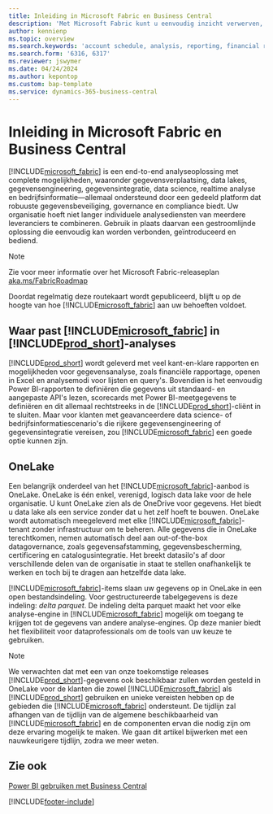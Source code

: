 ```yaml
---
title: Inleiding in Microsoft Fabric en Business Central
description: 'Met Microsoft Fabric kunt u eenvoudig inzicht verwerven, bedrijfsinformatie genereren en KPI''s vaststellen op basis van uw Business Central-gegevens.'
author: kennienp
ms.topic: overview
ms.search.keywords: 'account schedule, analysis, reporting, financial report, business intelligence, KPI'
ms.search.form: '6316, 6317'
ms.reviewer: jswymer
ms.date: 04/24/2024
ms.author: kepontop
ms.custom: bap-template
ms.service: dynamics-365-business-central
---
```

# Inleiding in Microsoft Fabric en Business Central

[!INCLUDE[microsoft_fabric](includes/microsoft_fabric.md)] is een end-to-end analyseoplossing met complete mogelijkheden, waaronder gegevensverplaatsing, data lakes, gegevensengineering, gegevensintegratie, data science, realtime analyse en bedrijfsinformatie&mdash;allemaal ondersteund door een gedeeld platform dat robuuste gegevensbeveiliging, governance en compliance biedt. Uw organisatie hoeft niet langer individuele analysediensten van meerdere leveranciers te combineren. Gebruik in plaats daarvan een gestroomlijnde oplossing die eenvoudig kan worden verbonden, geïntroduceerd en bediend.

> [!NOTE]
> Zie voor meer informatie over het Microsoft Fabric-releaseplan [aka.ms/FabricRoadmap](https://aka.ms/FabricRoadmap)
> 
> Doordat regelmatig deze routekaart wordt gepubliceerd, blijft u op de hoogte van hoe [!INCLUDE[microsoft_fabric](includes/microsoft_fabric.md)] aan uw behoeften voldoet.

## Waar past [!INCLUDE[microsoft_fabric](includes/microsoft_fabric.md)] in [!INCLUDE[prod_short](includes/prod_short.md)]-analyses

[!INCLUDE[prod_short](includes/prod_short.md)] wordt geleverd met veel kant-en-klare rapporten en mogelijkheden voor gegevensanalyse, zoals financiële rapportage, openen in Excel en analysemodi voor lijsten en query's. Bovendien is het eenvoudig Power BI-rapporten te definiëren die gegevens uit standaard- en aangepaste API's lezen, scorecards met Power BI-meetgegevens te definiëren en dit allemaal rechtstreeks in de [!INCLUDE[prod_short](includes/prod_short.md)]-cliënt in te sluiten. Maar voor klanten met geavanceerdere data science- of bedrijfsinformatiescenario's die rijkere gegevensengineering of gegevensintegratie vereisen, zou [!INCLUDE[microsoft_fabric](includes/microsoft_fabric.md)] een goede optie kunnen zijn. 

## OneLake

Een belangrijk onderdeel van het [!INCLUDE[microsoft_fabric](includes/microsoft_fabric.md)]-aanbod is OneLake. OneLake is één enkel, verenigd, logisch data lake voor de hele organisatie. U kunt OneLake zien als de OneDrive voor gegevens. Het biedt u data lake als een service zonder dat u het zelf hoeft te bouwen. OneLake wordt automatisch meegeleverd met elke [!INCLUDE[microsoft_fabric](includes/microsoft_fabric.md)]-tenant zonder infrastructuur om te beheren. Alle gegevens die in OneLake terechtkomen, nemen automatisch deel aan out-of-the-box datagovernance, zoals gegevensafstamming, gegevensbescherming, certificering en catalogusintegratie. Het breekt datasilo's af door verschillende delen van de organisatie in staat te stellen onafhankelijk te werken en toch bij te dragen aan hetzelfde data lake.

[!INCLUDE[microsoft_fabric](includes/microsoft_fabric.md)]-items slaan uw gegevens op in OneLake in een open bestandsindeling. Voor gestructureerde tabelgegevens is deze indeling: *delta parquet*. De indeling delta parquet maakt het voor elke analyse-engine in [!INCLUDE[microsoft_fabric](includes/microsoft_fabric.md)] mogelijk om toegang te krijgen tot de gegevens van andere analyse-engines. Op deze manier biedt het flexibiliteit voor dataprofessionals om de tools van uw keuze te gebruiken.

> [!NOTE]
> We verwachten dat met een van onze toekomstige releases [!INCLUDE[prod_short](includes/prod_short.md)]-gegevens ook beschikbaar zullen worden gesteld in OneLake voor de klanten die zowel [!INCLUDE[microsoft_fabric](includes/microsoft_fabric.md)] als [!INCLUDE[prod_short](includes/prod_short.md)] gebruiken en unieke vereisten hebben op de gebieden die [!INCLUDE[microsoft_fabric](includes/microsoft_fabric.md)] ondersteunt. De tijdlijn zal afhangen van de tijdlijn van de algemene beschikbaarheid van [!INCLUDE[microsoft_fabric](includes/microsoft_fabric.md)] en de componenten ervan die nodig zijn om deze ervaring mogelijk te maken. We gaan dit artikel bijwerken met een nauwkeurigere tijdlijn, zodra we meer weten.

## Zie ook
[Power BI gebruiken met Business Central](admin-powerbi.md)   

[!INCLUDE[footer-include](includes/footer-banner.md)]
